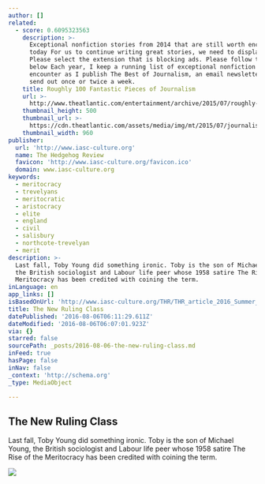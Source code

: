 ```yaml
---
author: []
related:
  - score: 0.6095323563
    description: >-
      Exceptional nonfiction stories from 2014 that are still worth encountering
      today For us to continue writing great stories, we need to display ads.
      Please select the extension that is blocking ads. Please follow the steps
      below Each year, I keep a running list of exceptional nonfiction that I
      encounter as I publish The Best of Journalism, an email newsletter that I
      send out once or twice a week.
    title: Roughly 100 Fantastic Pieces of Journalism
    url: >-
      http://www.theatlantic.com/entertainment/archive/2015/07/roughly-100-fantastic-pieces-of-journalism/390318/
    thumbnail_height: 500
    thumbnail_url: >-
      https://cdn.theatlantic.com/assets/media/img/mt/2015/07/journalism02/facebook.jpg?1437662784
    thumbnail_width: 960
publisher:
  url: 'http://www.iasc-culture.org'
  name: The Hedgehog Review
  favicon: 'http://www.iasc-culture.org/favicon.ico'
  domain: www.iasc-culture.org
keywords:
  - meritocracy
  - trevelyans
  - meritocratic
  - aristocracy
  - elite
  - england
  - civil
  - salisbury
  - northcote-trevelyan
  - merit
description: >-
  Last fall, Toby Young did something ironic. Toby is the son of Michael Young,
  the British sociologist and Labour life peer whose 1958 satire The Rise of the
  Meritocracy has been credited with coining the term.
inLanguage: en
app_links: []
isBasedOnUrl: 'http://www.iasc-culture.org/THR/THR_article_2016_Summer_Andrews.php'
title: The New Ruling Class
datePublished: '2016-08-06T06:11:29.611Z'
dateModified: '2016-08-06T06:07:01.923Z'
via: {}
starred: false
sourcePath: _posts/2016-08-06-the-new-ruling-class.md
inFeed: true
hasPage: false
inNav: false
_context: 'http://schema.org'
_type: MediaObject

---
```

<article style=""><h1>The New Ruling Class</h1><p>Last fall, Toby Young did something ironic. Toby is the son of Michael Young, the British sociologist and Labour life peer whose 1958 satire The Rise of the Meritocracy has been credited with coining the term.</p><img src="http://iasc-culture.org/THR/channels/THR/wp-content/uploads/2016/06/6865346-little-dorrit-2008_ANDREWS.jpg" /></article>